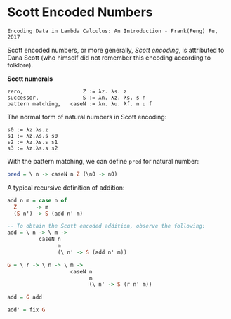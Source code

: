 # Scott Encoded Numbers

`Encoding Data in Lambda Calculus: An Introduction - Frank(Peng) Fu, 2017`

Scott encoded numbers, or more generally, *Scott encoding*, is attributed to Dana Scott (who himself did not remember this encoding according to folklore).

**Scott numerals**

```
zero,                   Z := λz. λs. z
successor,              S := λn. λz. λs. s n
pattern matching,   caseN := λn. λu. λf. n u f
```

The normal form of natural numbers in Scott encoding:

```
s0 := λz.λs.z
s1 := λz.λs.s s0
s2 := λz.λs.s s1
s3 := λz.λs.s s2
```

With the pattern matching, we can define `pred` for natural number:

```hs
pred = \ n -> caseN n Z (\n0 -> n0)
```

A typical recursive definition of addition:

```hs
add n m = case n of
  Z      -> m
  (S n') -> S (add n' m)

-- To obtain the Scott encoded addition, observe the following:
add = \ n -> \ m ->
          caseN n
                m
                (\ n' -> S (add n' m))

G = \ r -> \ n -> \ m ->
                    caseN n
                          m
                          (\ n' -> S (r n' m))

add = G add

add' = fix G
```

